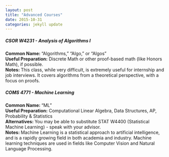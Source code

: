 ```yaml
---
layout: post
title: "Advanced Courses"
date: 2015-10-31 
categories: jekyll update
---
```


<h5>CSOR W4231 - Analysis of Algorithms I</h5>
<b>Common Name: </b>“Algorithms,”  “Algo,” or “Algos” <br>
<b>Useful Preparation:</b> Discrete Math or other proof-based math (like Honors Math), if possible.<br>
<b>Notes: </b>This class, while very difficult, is extremely useful for internship and job interviews. It covers algorithms from a theoretical perspective, with a focus on proofs.

<h5>COMS 4771 - Machine Learning</h5>
<b>Common Name: </b>“ML”<br>
<b>Useful Preparation:</b> Computational Linear Algebra, Data Structures, AP, Probability & Statistics<br>
<b>Alternatives: </b>You may be able to  substitute STAT W4400 (Statistical Machine Learning) - speak with your advisor.<br>
<b>Notes: </b>Machine Learning is a statistical approach to artificial intelligence, and is a rapidly growing field in both academia and industry. Machine learning techniques are used in fields like Computer Vision and Natural Language Processing.
